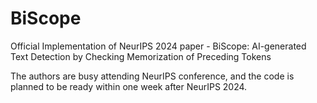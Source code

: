 # BiScope
Official Implementation of NeurIPS 2024 paper - BiScope: AI-generated Text Detection by Checking Memorization of Preceding Tokens

The authors are busy attending NeurIPS conference, and the code is planned to be ready within one week after NeurIPS 2024.
